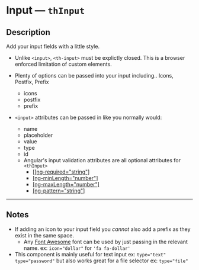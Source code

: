 # Input — `thInput`

## Description

Add your input fields with a little style.

- Unlike `<input>`, `<th-input>` must be explictly closed. This is a browser enforced limitation of custom elements.

- Plenty of options can be passed into your input including.. Icons, Postfix, Prefix

  - icons
  - postfix
  - prefix


- `<input>` attributes can be passed in like you normally would:

  - name
  - placeholder
  - value
  - type
  - id
  - Angular's input validation attributes are all optional attributes for `<thInput>`
    - [[[ng-required="string"]](https://docs.angularjs.org/api/ng/directive/ngRequired)
    - [[ng-minLength="number"]](https://docs.angularjs.org/api/ng/directive/ngMinlength)
    - [[ng-maxLength="number"]](https://docs.angularjs.org/api/ng/directive/ngMaxlength)
    - [[ng-pattern="string"]](https://docs.angularjs.org/api/ng/directive/ngPattern)

---

## Notes

- If adding an icon to your input field you *cannot* also add a prefix as they exist in the same space.
  - Any [Font Awesome](https://fortawesome.github.io/Font-Awesome/icons/ "icons!") font can be used by just passing in the relevant name. ex: `icon="dollar"` for `'fa fa-dollar'`
- This component is mainly useful for text input ex: `type="text"` `type="password"` but also works great for a file selector ex: `type="file"`


